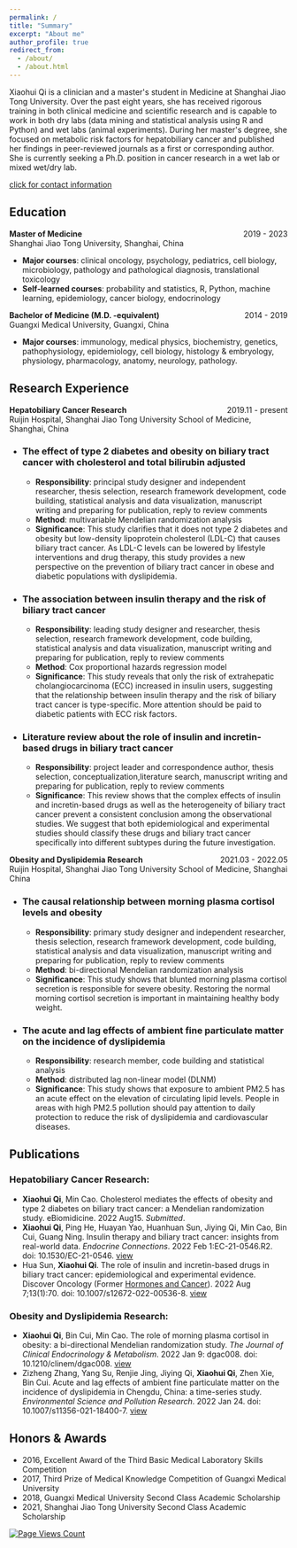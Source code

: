 ```yaml
---
permalink: /
title: "Summary"
excerpt: "About me"
author_profile: true
redirect_from: 
  - /about/
  - /about.html
---
```


Xiaohui Qi is a clinician and a master's student in Medicine at Shanghai Jiao Tong University. Over the past eight years, she has received rigorous training in both clinical medicine and scientific research and is capable to work in both dry labs (data mining and statistical analysis using R and Python) and wet labs (animal experiments). During her master's degree, she focused on metabolic risk factors for hepatobiliary cancer and published her findings in peer-reviewed journals as a first or corresponding author. She is currently seeking a Ph.D. position in cancer research in a wet lab or mixed wet/dry lab.

[click for contact information](https://xiaoohuiqi.github.io/contact)

## Education
**Master of Medicine** <span style="float:right;">2019 - 2023</span>  <br/> 
Shanghai Jiao Tong University, Shanghai, China <br/>
  * **Major courses**: clinical oncology, psychology, pediatrics, cell biology, microbiology, pathology and pathological diagnosis, translational toxicology
  * **Self-learned courses**: probability and statistics, R, Python, machine learning, epidemiology, cancer biology, endocrinology

**Bachelor of Medicine (M.D. -equivalent)** <span style="float:right;">2014 - 2019</span>  <br/> 
Guangxi Medical University, Guangxi, China <br/>
  * **Major courses**: immunology, medical physics, biochemistry, genetics, pathophysiology, epidemiology, cell biology, histology & embryology, physiology, pharmacology, anatomy, neurology, pathology.

## Research Experience
**Hepatobiliary Cancer Research** <span style="float:right;">2019.11 - present</span>  <br/> 
Ruijin Hospital, Shanghai Jiao Tong University School of Medicine, Shanghai, China <br/>
* ### The effect of type 2 diabetes and obesity on biliary tract cancer with cholesterol and total bilirubin adjusted
     * **Responsibility**: principal study designer and independent researcher, thesis selection, research framework development, code building, statistical analysis and data visualization, manuscript writing and preparing for publication, reply to review comments
     * **Method**: multivariable Mendelian randomization analysis
     * **Significance**: This study clarifies that it does not type 2 diabetes and obesity but low-density lipoprotein cholesterol (LDL-C) that causes biliary tract cancer. As LDL-C levels can be lowered by lifestyle interventions and drug therapy, this study provides a new perspective on the prevention of biliary tract cancer in obese and diabetic populations with dyslipidemia.

* ### The association between insulin therapy and the risk of biliary tract cancer
  * **Responsibility**: leading study designer and researcher, thesis selection, research framework development, code building, statistical analysis and data visualization, manuscript writing and preparing for publication, reply to review comments
  * **Method**: Cox proportional hazards regression model
  * **Significance**: This study reveals that only the risk of extrahepatic cholangiocarcinoma (ECC) increased in insulin users, suggesting that the relationship between insulin therapy and the risk of biliary tract cancer is type-specific. More attention should be paid to diabetic patients with ECC risk factors.

* ### Literature review about the role of insulin and incretin-based drugs in biliary tract cancer
  * **Responsibility**: project leader and correspondence author, thesis selection, conceptualization,literature search, manuscript writing and preparing for publication, reply to review comments
  * **Significance**: This review shows that the complex effects of insulin and incretin-based drugs as well as the heterogeneity of biliary tract cancer prevent a consistent conclusion among the observational studies. We suggest that both epidemiological and experimental studies should classify these drugs and biliary tract cancer specifically into different subtypes during the future investigation.
 
**Obesity and Dyslipidemia Research** <span style="float:right;">2021.03 - 2022.05</span>  <br/> 
Ruijin Hospital, Shanghai Jiao Tong University School of Medicine, Shanghai China <br/>
* ### The causal relationship between morning plasma cortisol levels and obesity
  * **Responsibility**: primary study designer and independent researcher, thesis selection, research framework development, code building, statistical analysis and data visualization, manuscript writing and preparing for publication, reply to review comments
  * **Method**: bi-directional Mendelian randomization analysis
  * **Significance**: This study shows that blunted morning plasma cortisol secretion is responsible for severe obesity. Restoring the normal morning cortisol secretion is important in maintaining healthy body weight.

* ### The acute and lag effects of ambient fine particulate matter on the incidence of dyslipidemia
  * **Responsibility**: research member, code building and statistical analysis
  * **Method**: distributed lag non-linear model (DLNM)
  * **Significance**: This study shows that exposure to ambient PM2.5 has an acute effect on the elevation of circulating lipid levels. People in areas with high PM2.5 pollution should pay attention to daily protection to reduce the risk of dyslipidemia and cardiovascular diseases.

## Publications
### Hepatobiliary Cancer Research:
* **Xiaohui Qi**, Min Cao. Cholesterol mediates the effects of obesity and type 2 diabetes on biliary tract cancer: a Mendelian randomization study. eBiomidicine. 2022 Aug15. *Submitted*. 
* **Xiaohui Qi**, Ping He, Huayan Yao, Huanhuan Sun, Jiying Qi, Min Cao, Bin Cui, Guang Ning. Insulin therapy and biliary tract cancer: insights from real-world data. *Endocrine Connections*. 2022 Feb 1:EC-21-0546.R2. doi: 10.1530/EC-21-0546. [view](https://www.ncbi.nlm.nih.gov/pmc/articles/PMC8942312/)
* Hua Sun, **Xiaohui Qi**. The role of insulin and incretin-based drugs in biliary tract cancer: epidemiological and experimental evidence. Discover Oncology (Former [Hormones and Cancer](https://www.springer.com/journal/12672?gclid=Cj0KCQjw7KqZBhCBARIsAI-fTKLZJ2DO3GEaaAC3G3c6_DpoOlZ3j9tOlu0LETdgk0fK3gtHQYkewRYaAif8EALw_wcB)). 2022 Aug 7;13(1):70. doi: 10.1007/s12672-022-00536-8. [view](https://www.ncbi.nlm.nih.gov/pmc/articles/PMC9357599/)

### Obesity and Dyslipidemia Research:
* **Xiaohui Qi**, Bin Cui, Min Cao. The role of morning plasma cortisol in obesity: a bi-directional Mendelian randomization study. *The Journal of Clinical Endocrinology & Metabolism*. 2022 Jan 9: dgac008. doi: 10.1210/clinem/dgac008. [view](https://academic.oup.com/jcem/article/107/5/e1954/6501484)
* Zizheng Zhang, Yang Su, Renjie Jing, Jiying Qi, **Xiaohui Qi**, Zhen Xie, Bin Cui. Acute and lag effects of ambient fine particulate matter on the incidence of dyslipidemia in Chengdu, China: a time-series study. *Environmental Science and Pollution Research*. 2022 Jan 24. doi: 10.1007/s11356-021-18400-7. [view](https://link.springer.com/article/10.1007/s11356-021-18400-7)

## Honors & Awards
* 2016, Excellent Award of the Third Basic Medical Laboratory Skills Competition
* 2017, Third Prize of Medical Knowledge Competition of Guangxi Medical University
* 2018, Guangxi Medical University Second Class Academic Scholarship
* 2021, Shanghai Jiao Tong University Second Class Academic Scholarship

[![Page Views Count](https://badges.toozhao.com/badges/01GD2HAZNE6KPK8JJ1HMAM6AN0/blue.svg)](https://badges.toozhao.com/stats/01GD2HAZNE6KPK8JJ1HMAM6AN0 "Get your own page views count badge on badges.toozhao.com")